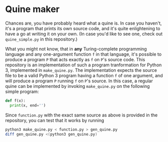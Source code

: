 # Quine maker

Chances are, you have probably heard what a quine is. In case you haven't, it's a program that prints its own source code, and it's quite enlightening to have a go at writing it on your own. (In case you'd like to see one, check out `quine_simple.py` in this repository.)

What you might not know, that in **any** Turing-complete programming language and any one-argument function `f` in that language, it's possible to produce a program `P` that acts exactly as `f` on `P`'s source code. This repository is an implementation of such a program tranformation for Python 3, implemented in `make_quine.py`. The implementation expects the source file to be a valid Python 3 program having a function `f` of one argument, and will produce a program `P` running `f` on `P`'s source. In this case, a regular quine can be implemented by invoking `make_quine.py` on the following simple program:

```python
def f(x):
  print(x, end='')
```

Since `function.py` with the exact same source as above is provided in the repository, you can test that it works by running

```bash
python3 make_quine.py < function.py > gen_quine.py
diff gen_quine.py <(python3 gen_quine.py)
```
